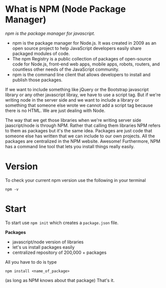 # What is NPM (Node Package Manager)
*npm is the package manager for javascript.*


+ npm is the package manager for Node.js. It was created in 2009 as an open source project to help JavaScript developers easily share packaged modules of code.
+ The npm Registry is a public collection of packages of open-source code for Node.js, front-end web apps, mobile apps, robots, routers, and countless other needs of the JavaScript community.
+ npm is the command line client that allows developers to install and publish those packages.

If we want to include something like jQuery or the Bootstrap javascript library or any other javascript libray, we have to use a script tag. But if we're writing node in the server side and we want to include a library or something that someone else wrote we cannot add a script tag because there is no HTML. We are just dealing with Node. 

The way that we get those libraries when we're writing server side jaascript/node is through NPM. Rather that calling them libraries NPM refers to them as packages but it's the same idea. Packages are just code that someone else has written that we can include to our own projects. All the packages are centralized in the NPM website. Awesome! Furthermore, NPM has a command line tool that lets you install things really easily. 

# Version 
To check your current npm version use the following in your terminal 
```
npm -v
```

# Start
To start use ```npm init``` which creates a ```package.json``` file.

**Packages**
+ javascript/node version of libraries
+ let's us install packages easily
+ centralized repository of 200,000 + packages 

All you have to do is type   
```
npm install <name_of_package>
```  
(as long as NPM knows about that package) That's it. 



